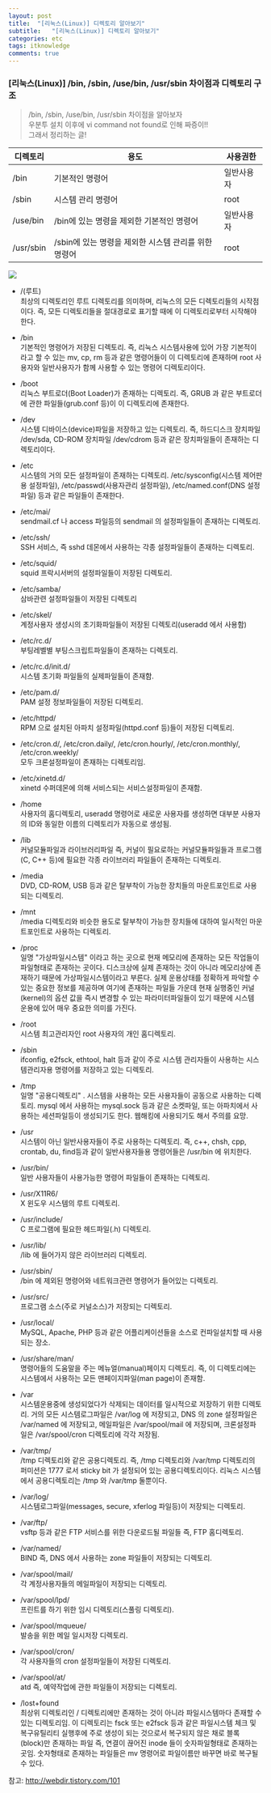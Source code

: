 ```yaml
---
layout: post
title:  "[리눅스(Linux)] 디렉토리 알아보기"
subtitle:   "[리눅스(Linux)] 디렉토리 알아보기"
categories: etc
tags: itknowledge
comments: true
---
```



### [리눅스(Linux)] /bin, /sbin, /use/bin, /usr/sbin 차이점과 디렉토리 구조

> /bin, /sbin, /use/bin, /usr/sbin 차이점을 알아보자  
> 우분투 설치 이후에 vi command not found로 인해 짜증이!!  
> 그래서 정리하는 글!

| 디렉토리| 용도 | 사용권한 |
|-----|-----|--------|
|/bin |기본적인 명령어| 일반사용자|
|/sbin|시스템 관리 명령어| root|
|/use/bin| /bin에 있는 명령을 제외한 기본적인 명령어| 일반사용자|
|/usr/sbin| /sbin에 있는 명령을 제외한 시스템 관리를 위한 명령어 |root|

<img src ="https://github.com/twowinsh87/twowinsh87.github.io/blob/master/assets/img/linuxdir.gif?raw=true">


- /(루트)  
최상의 디렉토리인 루트 디렉토리를 의미하며, 리눅스의 모든 디렉토리들의 시작점이다. 즉, 모든 디렉토리들을 절대경로로 표기할 때에 이 디렉토리로부터 시작해야 한다.

- /bin  
기본적인 명령어가 저장된 디렉토리. 즉, 리눅스 시스템사용에 있어 가장 기본적이라고 할 수 있는 mv, cp, rm 등과 같은 명령어들이 이 디렉토리에 존재하며 root 사용자와 일반사용자가 함께 사용할 수 있는 명령어 디렉토리이다.

- /boot  
리눅스 부트로더(Boot Loader)가 존재하는 디렉토리. 즉, GRUB 과 같은 부트로더에 관한 파일들(grub.conf 등)이 이 디렉토리에 존재한다.

- /dev  
시스템 디바이스(device)파일을 저장하고 있는 디렉토리. 즉, 하드디스크 장치파일 /dev/sda, CD-ROM 장치파일 /dev/cdrom 등과 같은 장치파일들이 존재하는 디렉토리이다.

- /etc  
시스템의 거의 모든 설정파일이 존재하는 디렉토리. /etc/sysconfig(시스템 제어판용 설정파일), /etc/passwd(사용자관리 설정파일), /etc/named.conf(DNS 설정파일) 등과 같은 파일들이 존재한다.

- /etc/mai/  
sendmail.cf 나 access 파일등의 sendmail 의 설정파일들이 존재하는 디렉토리.

- /etc/ssh/  
SSH 서비스, 즉 sshd 데몬에서 사용하는 각종 설정파일들이 존재하는 디렉토리.

- /etc/squid/  
squid 프락시서버의 설정파일들이 저장된 디렉토리.

- /etc/samba/  
삼바관련 설정파일들이 저장된 디렉토리

- /etc/skel/  
계정사용자 생성시의 초기화파일들이 저장된 디렉토리(useradd 에서 사용함)

- /etc/rc.d/  
부팅레벨별 부팅스크립트파일들이 존재하는 디렉토리.

- /etc/rc.d/init.d/  
시스템 초기화 파일들의 실제파일들이 존재함.

- /etc/pam.d/  
PAM 설정 정보파일들이 저장된 디렉토리.

- /etc/httpd/  
RPM 으로 설치된 아파치 설정파일(httpd.conf 등)들이 저장된 디렉토리.

- /etc/cron.d/, /etc/cron.daily/, /etc/cron.hourly/, /etc/cron.monthly/, /etc/cron.weekly/  
모두 크론설정파일이 존재하는 디렉토리임.

- /etc/xinetd.d/  
xinetd 수퍼데몬에 의해 서비스되는 서비스설정파일이 존재함.

- /home  
사용자의 홈디렉토리, useradd 명령어로 새로운 사용자를 생성하면 대부분 사용자의 ID와 동일한 이름의 디렉토리가 자동으로 생성됨.

- /lib  
커널모듈파일과 라이브러리파일 즉, 커널이 필요로하는 커널모듈파일들과 프로그램(C, C++ 등)에 필요한 각종 라이브러리 파일들이 존재하는 디렉토리.

- /media  
DVD, CD-ROM, USB 등과 같은 탈부착이 가능한 장치들의 마운트포인트로 사용되는 디렉토리.

- /mnt  
/media 디렉토리와 비슷한 용도로 탈부착이 가능한 장치들에 대하여 일시적인 마운트포인트로 사용하는 디렉토리.

- /proc  
일명 "가상파일시스템" 이라고 하는 곳으로 현재 메모리에 존재하는 모든 작업들이 파일형태로 존재하는 곳이다. 디스크상에 실제 존재하는 것이 아니라 메모리상에 존재하기 때문에 가상파일시스템이라고 부른다. 실제 운용상태를 정확하게 파악할 수 있는 중요한 정보를 제공하며 여기에 존재하는 파일들 가운데 현재 실행중인 커널(kernel)의 옵션 값을 즉시 변경할 수 있는 파라미터파일들이 있기 때문에 시스템 운용에 있어 매우 중요한 의미를 가진다.

- /root  
시스템 최고관리자인 root 사용자의 개인 홈디렉토리.

- /sbin  
ifconfig, e2fsck, ethtool, halt 등과 같이 주로 시스템 관리자들이 사용하는 시스템관리자용 명령어를 저장하고 있는 디렉토리.

- /tmp  
일명 "공용디렉토리" . 시스템을 사용하는 모든 사용자들이 공동으로 사용하는 디렉토리. mysql 에서 사용하는 mysql.sock 등과 같은 소켓파일, 또는 아파치에서 사용하는 세션파일등이 생성되기도 한다. 웹해킹에 사용되기도 해서 주의를 요망.

- /usr  
시스템이 아닌 일반사용자들이 주로 사용하는 디렉토리. 즉, c++, chsh, cpp, crontab, du, find등과 같이 일반사용자들용 명령어들은 /usr/bin 에 위치한다.

- /usr/bin/  
일반 사용자들이 사용가능한 명령어 파일들이 존재하는 디렉토리.

- /usr/X11R6/  
X 윈도우 시스템의 루트 디렉토리.

- /usr/include/  
C 프로그램에 필요한 헤드파일(.h) 디렉토리.

- /usr/lib/  
/lib 에 들어가지 않은 라이브러리 디렉토리.

- /usr/sbin/  
/bin 에 제외된 명령어와 네트워크관련 명령어가 들어있는 디렉토리.

- /usr/src/  
프로그램 소스(주로 커널소스)가 저장되는 디렉토리.

- /usr/local/  
MySQL, Apache, PHP 등과 같은 어플리케이션들을 소스로 컨파일설치할 때 사용되는 장소.

- /usr/share/man/  
명령어들의 도움말을 주는 메뉴얼(manual)페이지 디렉토리. 즉, 이 디렉토리에는 시스템에서 사용하는 모든 맨페이지파일(man page)이 존재함.

- /var  
시스템운용중에 생성되었다가 삭제되는 데이터를 일시적으로 저장하기 위한 디렉토리. 거의 모든 시스템로그파일은 /var/log 에 저장되고, DNS 의 zone 설정파일은 /var/named 에 저장되고, 메일파일은 /var/spool/mail 에 저장되며, 크론설정파일은 /var/spool/cron 디렉토리에 각각 저장됨.

- /var/tmp/  
/tmp 디렉토리와 같은 공용디렉토리. 즉, /tmp 디렉토리와 /var/tmp 디렉토리의 퍼미션은 1777 로서 sticky bit 가 설정되어 있는 공용디렉토리이다. 리눅스 시스템에서 공용디렉토리는 /tmp 와 /var/tmp 둘뿐이다.

- /var/log/  
시스템로그파일(messages, secure, xferlog 파일등)이 저장되는 디렉토리.

- /var/ftp/  
vsftp 등과 같은 FTP 서비스를 위한 다운로드될 파일들 즉, FTP 홈디렉토리.

- /var/named/  
BIND 즉, DNS 에서 사용하는 zone 파일들이 저장되는 디렉토리.

- /var/spool/mail/  
각 계정사용자들의 메일파일이 저장되는 디렉토리.

- /var/spool/lpd/  
프린트를 하기 위한 임시 디렉토리(스풀링 디렉토리).

- /var/spool/mqueue/  
발송을 위한 메일 일시저장 디렉토리.

- /var/spool/cron/  
각 사용자들의 cron 설정파일들이 저장된 디렉토리.

- /var/spool/at/  
atd 즉, 예약작업에 관한 파일들이 저장되는 디렉토리.

- /lost+found  
최상위 디렉토리인 / 디렉토리에만 존재하는 것이 아니라 파일시스템마다 존재할 수 있는 디렉토리임. 이 디렉토리는 fsck 또는 e2fsck 등과 같은 파일시스템 체크 및 복구유틸리티 실행후에 주로 생성이 되는 것으로서 복구되지 않은 채로 블록(block)만 존재하는 파일 즉, 연결이 끊어진 inode 들이 숫자파일형태로 존재하는 곳임. 숫자형태로 존재하는 파일들은 mv 명령어로 파일이름만 바꾸면 바로 복구될 수 있다.


참고: http://webdir.tistory.com/101
